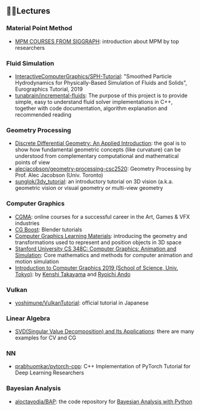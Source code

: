 ## 👩‍🏫Lectures
### Material Point Method
- [MPM COURSES FROM SIGGRAPH](https://www.seas.upenn.edu/~cffjiang/mpmcourse.html): introduction about MPM by top researchers

### Fluid Simulation
- [InteractiveComputerGraphics/SPH-Tutorial](https://github.com/InteractiveComputerGraphics/SPH-Tutorial): "Smoothed Particle Hydrodynamics for Physically-Based Simulation of Fluids and Solids", Eurographics Tutorial, 2019
- [tunabrain/incremental-fluids](https://github.com/tunabrain/incremental-fluids): The purpose of this project is to provide simple, easy to understand fluid solver implementations in C++, together with code documentation, algorithm explanation and recommended reading

### Geometry Processing
- [Discrete Differential Geometry: An Applied Introduction](https://www.cs.cmu.edu/~kmcrane/Projects/DDG/): the goal is to show how fundamental geometric concepts (like curvature) can be understood from complementary computational and mathematical points of view
- [alecjacobson/geometry-processing-csc2520](https://github.com/alecjacobson/geometry-processing-csc2520): Geometry Processing by Prof. Alec Jacobson (Univ. Toronto)
- [sunglok/3dv_tutorial](https://github.com/sunglok/3dv_tutorial): an introductory tutorial on 3D vision (a.k.a. geometric vision or visual geometry or multi-view geometry

### Computer Graphics
- [CGMA](https://www.cgmasteracademy.com/): online courses for a successful career in the Art, Games & VFX industries
- [CG Boost](https://cgboost.com/): Blender tutorials
- [Computer Graphics Learning Materials](https://cglearn.codelight.eu/pub/computer-graphics): introducing the geometry and transformations used to represent and position objects in 3D space
- [Stanford University CS 348C: Computer Graphics: Animation and Simulation](http://graphics.stanford.edu/courses/cs348c-17-fall/): Core mathematics and methods for computer animation and motion simulation
- [Introduction to Computer Graphics 2019 (School of Science, Univ. Tokyo)](http://research.nii.ac.jp/~takayama/teaching/utokyo-iscg-2019/): by [Kenshi Takayama](http://research.nii.ac.jp/~takayama/) and [Ryoichi Ando](http://research.nii.ac.jp/~rand/index.html)

### Vulkan
- [yoshimune/VulkanTutorial](https://github.com/yoshimune/VulkanTutorial): official tutorial in Japanese

### Linear Algebra
- [SVD(Singular Value Decomposition) and Its Applications](https://pdfslide.net/documents/svdsingular-value-decomposition-and-its-applications-joon-jae-lee-2006-0110.html): there are many examples for CV and CG

### NN
- [prabhuomkar/pytorch-cpp](https://github.com/prabhuomkar/pytorch-cpp): C++ Implementation of PyTorch Tutorial for Deep Learning Researchers

### Bayesian Analysis
- [aloctavodia/BAP](https://github.com/aloctavodia/BAP): the code repository for [Bayesian Analysis with Python](https://www.packtpub.com/big-data-and-business-intelligence/bayesian-analysis-python-second-edition)
